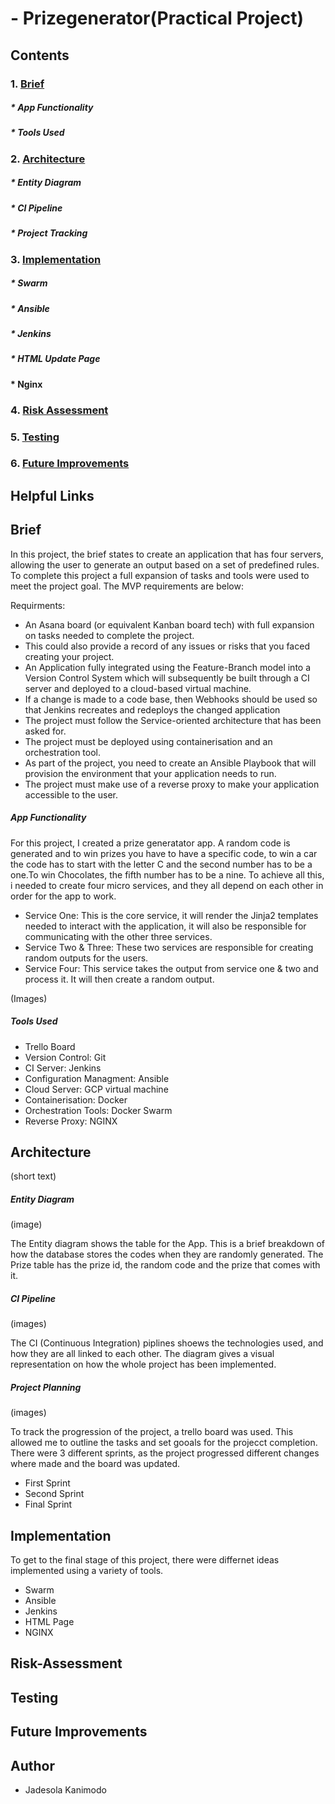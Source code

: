 # - Prizegenerator(Practical Project)

## Contents


### 1. [Brief](#Brief)
##### * App Functionality
##### * Tools Used
### 2. [Architecture](#Architecture)
#####  * Entity Diagram
##### * CI Pipeline
##### * Project Tracking
### 3. [Implementation](#Implementation)
##### * Swarm
##### * Ansible
##### * Jenkins
##### * HTML Update Page
#### * Nginx
### 4. [Risk Assessment](#Risk-Assessment)
### 5. [Testing](#Testing)
### 6. [Future Improvements](#Future-Improvements)



## Helpful Links



## Brief

In this project, the brief states to create an application that has four servers, allowing the user to generate an output based on a set of predefined rules. To complete this project a full expansion of tasks and tools were used to meet the project goal. The MVP requirements are below:

Requirments:
- An Asana board (or equivalent Kanban board tech) with full expansion on tasks needed to complete the project.
- This could also provide a record of any issues or risks that you faced creating your project.
- An Application fully integrated using the Feature-Branch model into a Version Control System which will subsequently be built through a CI server and deployed to a cloud-based virtual machine.
- If a change is made to a code base, then Webhooks should be used so that Jenkins recreates and redeploys the changed application
- The project must follow the Service-oriented architecture that has been asked for.
- The project must be deployed using containerisation and an orchestration tool.
- As part of the project, you need to create an Ansible Playbook that will provision the environment that your application needs to run.
- The project must make use of a reverse proxy to make your application accessible to the user.


##### App Functionality 
For this project, I created a prize generatator app. A random code is generated and to win prizes you have to have a specific code, to win a car the code has to start with the letter C and the second number has to be a one.To win Chocolates, the fifth number has to be a nine. To achieve all this, i needed to create four micro services, and they all depend on each other in order for the app to work.
- Service One: This is the core service, it will render the Jinja2 templates needed to interact with the application, it will also be responsible for communicating with the other three services.
- Service Two & Three: These two services are responsible for creating random outputs for the users.
- Service Four: This service takes the output from service one & two and process it. It will then create a random output.

(Images)

##### Tools Used
- Trello Board
- Version Control: Git
- CI Server: Jenkins
- Configuration Managment: Ansible
- Cloud Server: GCP virtual machine
- Containerisation: Docker
- Orchestration Tools: Docker Swarm
- Reverse Proxy: NGINX


## Architecture

(short text)

##### Entity Diagram

(image)

The Entity diagram shows the table for the App. This is a brief breakdown of how the database stores the codes when they are randomly generated. The Prize table has the prize id, the random code and the prize that comes with it.


##### CI Pipeline

(images)

The CI (Continuous Integration) piplines shoews the technologies used, and how they are all linked to each other. The diagram gives a visual representation on how the whole project has been implemented. 


##### Project Planning 

(images)

To track the progression of the project, a trello board was used. This allowed me to outline the tasks and set gooals for the projecct completion. There were 3 different sprints, as the project progressed different changes where made and the board was updated.

* First Sprint
* Second Sprint
* Final Sprint

## Implementation

To get to the final stage of this project, there were differnet ideas implemented using a variety of tools.

* Swarm
* Ansible
* Jenkins
* HTML Page
* NGINX

## Risk-Assessment
## Testing
## Future Improvements

## Author 
* Jadesola Kanimodo















